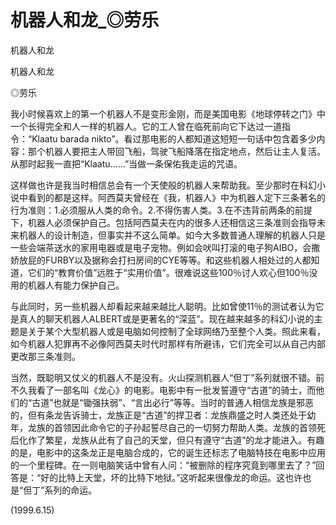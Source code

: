 # 机器人和龙_◎劳乐

机器人和龙

机器人和龙

◎劳乐

我小时候喜欢上的第一个机器人不是变形金刚，而是美国电影《地球停转之门》中一个长得完全和人一样的机器人。它的工人曾在临死前向它下达过一道指令：“Klaatu barada nikto”。看过那电影的人都知道这短短一句话中包含着多少内容：那个机器人要把主人带回飞船，驾驶飞船降落在指定地点，然后让主人复活。从那时起我一直把“Klaatu……”当做一条保佑我走运的咒语。

这样做也许是我当时相信总会有一个天使般的机器人来帮助我。至少那时在科幻小说中看到的都是这样。阿西莫夫曾经在《我，机器人》中为机器人定下三条著名的行为准则：1.必须服从人类的命令。2.不得伤害人类。3.在不违背前两条的前提下，机器人必须保护自己。包括阿西莫夫在内的很多人还相信这三条准则会指导未来机器人的设计制造，但事实并不这么简单。如今大多数普通人理解的机器人只是一些会端茶送水的家用电器或是电子宠物。例如会吠叫打滚的电子狗AIBO，会撒娇放屁的FURBY以及据称会打扫房间的CYE等等。和这些机器人相处过的人都知道，它们的“教育价值”远胜于“实用价值”。很难说这些100％讨人欢心但100％没用的机器人有能力保护自己。

与此同时，另一些机器人却看起来越来越比人聪明。比如曾使11％的测试者认为它是真人的聊天机器人ALBERT或是更著名的“深蓝”。现在越来越多的科幻小说的主题是关于某个大型机器人或是电脑如何控制了全球网络乃至整个人类。照此来看，如今机器人犯罪再不必像阿西莫夫时代时那样有所避讳，它们完全可以从自己内部更改那三条准则。

当然，既聪明又仗义的机器人不是没有。火山探测机器人“但丁”系列就很不错。前不久我看了一部名叫《龙心》的电影。电影中有一批发誓遵守“古道”的骑士，而他们的“古道”也就是“锄强扶弱”、“言出必行”等等。当时的普通人相信龙族是邪恶的，但有条龙告诉骑士，龙族正是“古道”的捍卫者：龙族鼎盛之时人类还处于幼年，龙族的首领因此命令它的子孙起誓尽自己的一切努力帮助人类。龙族的首领死后化作了繁星，龙族从此有了自己的天堂，但只有遵守“古道”的龙才能进入。有趣的是，电影中的这条龙正是电脑合成的，它的诞生还标志了电脑特技在电影中应用的一个里程碑。在一则电脑笑话中曾有人问：“被删除的程序究竟到哪里去了？”回答是：“好的比特上天堂，坏的比特下地狱。”这听起来很像龙的命运。这也许也是“但丁”系列的命运。

(1999.6.15)